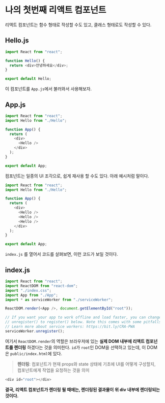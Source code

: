 # 나의 첫번째 리액트 컴포넌트

리액트 컴포넌트는 함수 형태로 작성할 수도 있고, 클래스 형태로도 작성할 수 있다.

## Hello.js

```javascript
import React from "react";

function Hello() {
  return <div>안녕하세요</div>;
}

export default Hello;
```

이 컴포넌트를 `App.js`에서 불러와서 사용해보자.

## App.js

```javascript
import React from "react";
import Hello from "./Hello";

function App() {
  return (
    <div>
      <Hello />
    </div>
  );
}

export default App;
```

컴포넌트는 일종의 UI 조각으로, 쉽게 재사용 할 수도 있다. 아래 예시처럼 말이다.

```javascript
import React from "react";
import Hello from "./Hello";

function App() {
  return (
    <div>
      <Hello />
      <Hello />
      <Hello />
    </div>
  );
}

export default App;
```

`index.js` 를 열어서 코드를 살펴보면, 이런 코드가 보일 것이다.

## index.js

```javascript
import React from "react";
import ReactDOM from "react-dom";
import "./index.css";
import App from "./App";
import * as serviceWorker from "./serviceWorker";

ReactDOM.render(<App />, document.getElementById("root"));

// If you want your app to work offline and load faster, you can change
// unregister() to register() below. Note this comes with some pitfalls.
// Learn more about service workers: https://bit.ly/CRA-PWA
serviceWorker.unregister();
```

여기서 `ReactDOM.render`의 역할은 브라우저에 있는 **실제 DOM 내부에 리액트 컴포넌트를 렌더링** 하겠다는 것을 의미한다. `id`가 `root`인 DOM을 선택하고 있는데, 이 DOM은 `public/index.html`에 있다.

> **렌더링**: 컴포넌트가 현재 props와 state 상태에 기초에 UI를 어떻게 구성할지, 컴포넌트에게 작업을 요청하는 것을 의미

```javascript
<div id="root"></div>
```

**결국, 리액트 컴포넌트가 렌더링 될 때에는, 렌더링된 결과물이 위 div 내부에 렌더링되는 것이다.**

